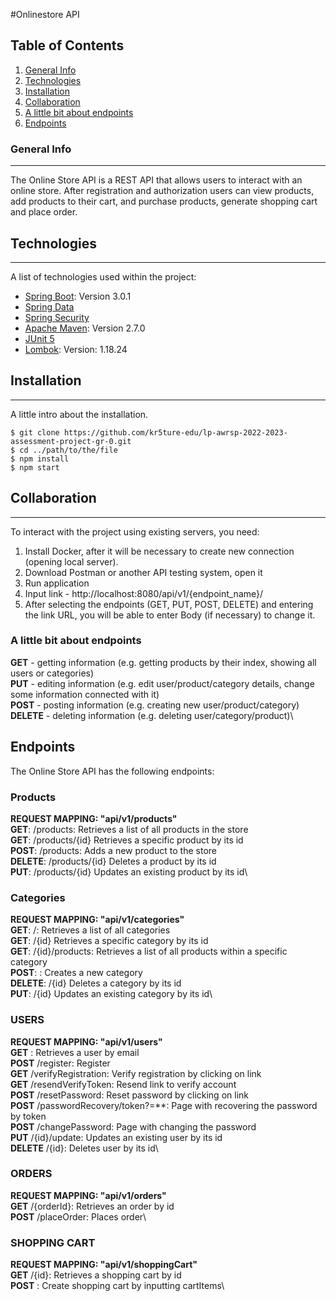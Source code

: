 #Onlinestore API
## Table of Contents
1. [General Info](#general-info)
2. [Technologies](#technologies)
3. [Installation](#installation)
4. [Collaboration](#collaboration)
5. [A little bit about endpoints](#a-little-bit-about-endpoints)
6. [Endpoints](#endpoints)
### General Info
***
The Online Store API is a REST API that allows users to interact with an online store.
After registration and authorization users can view products, add products to their cart, and purchase products, 
generate shopping cart and place order.
## Technologies
***
A list of technologies used within the project:
* [Spring Boot](https://start.spring.io/): Version 3.0.1
* [Spring Data](https://docs.spring.io/spring-data/jpa/docs/current/reference/html/)
* [Spring Security](https://spring.io/projects/spring-security)
* [Apache Maven](https://maven.apache.org/): Version 2.7.0
* [JUnit 5](https://junit.org/)
* [Lombok](https://projectlombok.org/): Version: 1.18.24
## Installation
***
A little intro about the installation.
```
$ git clone https://github.com/kr5ture-edu/lp-awrsp-2022-2023-assessment-project-gr-0.git
$ cd ../path/to/the/file
$ npm install
$ npm start
```
## Collaboration
***
To interact with the project using existing servers, you need:
1. Install Docker, after it will be necessary to create new connection (opening local server).
2. Download Postman or another API testing system, open it
3. Run application
4. Input link - http://localhost:8080/api/v1/{endpoint_name}/
5. After selecting the endpoints (GET, PUT, POST, DELETE) and entering the link URL, you will be able to enter Body (if necessary) to change it.

### A little bit about endpoints
**GET** - getting information (e.g. getting products by their index, showing all users or categories)\
**PUT** - editing information (e.g. edit user/product/category details, change some information connected with it)\
**POST** - posting information (e.g. creating new user/product/category)\
**DELETE** - deleting information (e.g. deleting user/category/product)\

## Endpoints
The Online Store API has the following endpoints:

### Products
**REQUEST MAPPING: "api/v1/products"**\
**GET**: /products: Retrieves a list of all products in the store\
**GET**: /products/{id} Retrieves a specific product by its id\
**POST**: /products: Adds a new product to the store\
**DELETE**: /products/{id} Deletes a product by its id\
**PUT**: /products/{id} Updates an existing product by its id\

### Categories
**REQUEST MAPPING: "api/v1/categories"** \
**GET**: /: Retrieves a list of all categories\
**GET**: /{id} Retrieves a specific category by its id\
**GET**: /{id}/products: Retrieves a list of all products within a specific category\
**POST**: : Creates a new category\
**DELETE**: /{id} Deletes a category by its id\
**PUT**: /{id} Updates an existing category by its id\

### USERS
**REQUEST MAPPING: "api/v1/users"**\
**GET** : Retrieves a user by email\
**POST** /register: Register\
**GET** /verifyRegistration: Verify registration by clicking on link\
**GET** /resendVerifyToken: Resend link to verify account\
**POST** /resetPassword: Reset password by clicking on link\
**POST** /passwordRecovery/token?=**: Page with recovering the password by token\
**POST** /changePassword: Page with changing the password\
**PUT** /{id}/update: Updates an existing user by its id\
**DELETE** /{id}: Deletes user by its id\

### ORDERS
**REQUEST MAPPING: "api/v1/orders"**\
**GET** /{orderId}: Retrieves an order by id\
**POST** /placeOrder: Places order\

### SHOPPING CART
**REQUEST MAPPING: "api/v1/shoppingCart"**\
**GET** /{id}: Retrieves a shopping cart by id\
**POST** : Create shopping cart by inputting cartItems\
